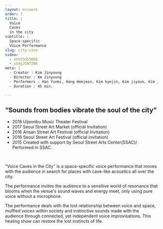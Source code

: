```yaml
---
layout: en/work
order: 7
title: |
  Voice
  Caves
  in the city
subtitle: |
  Space-specific
  Voice Performance
slug: city-cave
video:
  - oVV33d55Kb8
  - sS4gJCNTZNk
meta: |
  - Creator : Kim Jinyoung
  - Director : Km Jinyoung
  - Performers : Han Yunmi, Hang Heejeon, Kim hyejin, Kim jiyoun, Kim Jinyoung
  - Duration : 45 min.

---
```


## “Sounds from bodies vibrate the soul of the city”
* 2018 Uijeonbu Music Theater Festival
* 2017 Seoul Street Art Market (official Invitation)
* 2016 Ansan Street Art Festival (official Invitation)
* 2016 Seoul Street Art Festival (official invitation)
* 2015 Created with support by Seoul Street Arts Center(SSAC)/ Performed in SSAC.

&nbsp;

"Voice Caves in the City" is a space-specific voice performance that moves with the audience in search for places with cave-like acoustics all over the city.

The performance invites the audience to a sensitive world of resonance that blooms when the venue's sound waves and energy meet, only using pure voice without a microphone.

The performance deals with the lost relationship between voice and space, muffled voices within society and instinctive sounds made with the audience through connected, yet independent voice improvisations. This healing show can restore the lost instincts of life.
